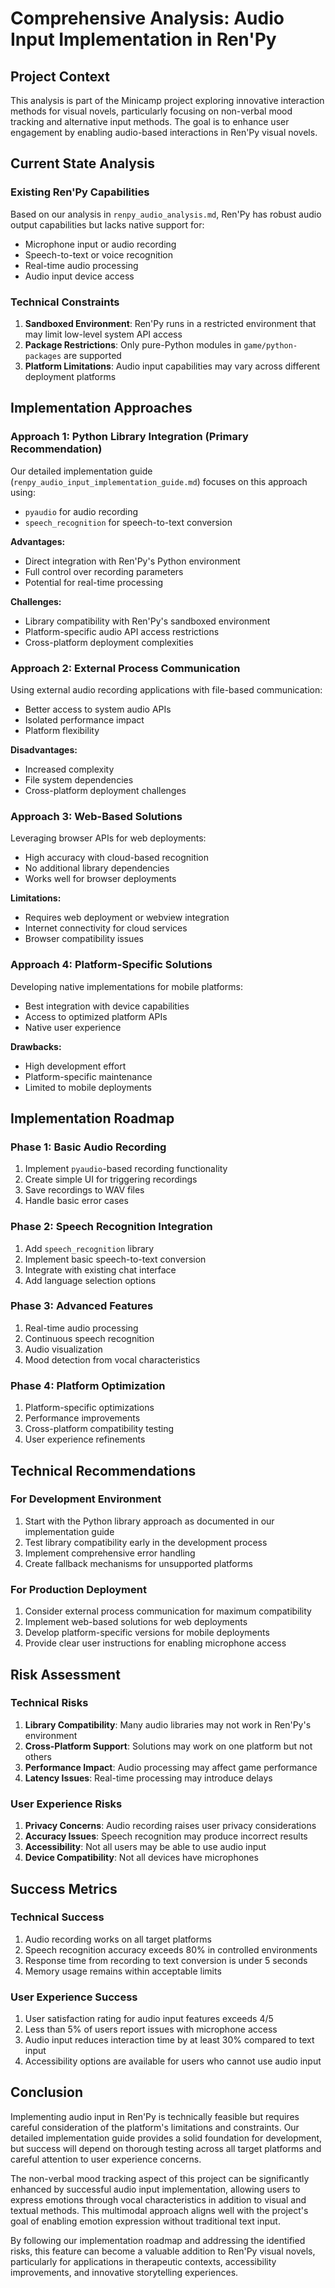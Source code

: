 # Comprehensive Analysis: Audio Input Implementation in Ren'Py

## Project Context

This analysis is part of the Minicamp project exploring innovative interaction methods for visual novels, particularly focusing on non-verbal mood tracking and alternative input methods. The goal is to enhance user engagement by enabling audio-based interactions in Ren'Py visual novels.

## Current State Analysis

### Existing Ren'Py Capabilities

Based on our analysis in `renpy_audio_analysis.md`, Ren'Py has robust audio output capabilities but lacks native support for:
- Microphone input or audio recording
- Speech-to-text or voice recognition
- Real-time audio processing
- Audio input device access

### Technical Constraints

1. **Sandboxed Environment**: Ren'Py runs in a restricted environment that may limit low-level system API access
2. **Package Restrictions**: Only pure-Python modules in `game/python-packages` are supported
3. **Platform Limitations**: Audio input capabilities may vary across different deployment platforms

## Implementation Approaches

### Approach 1: Python Library Integration (Primary Recommendation)

Our detailed implementation guide (`renpy_audio_input_implementation_guide.md`) focuses on this approach using:
- `pyaudio` for audio recording
- `speech_recognition` for speech-to-text conversion

**Advantages:**
- Direct integration with Ren'Py's Python environment
- Full control over recording parameters
- Potential for real-time processing

**Challenges:**
- Library compatibility with Ren'Py's sandboxed environment
- Platform-specific audio API access restrictions
- Cross-platform deployment complexities

### Approach 2: External Process Communication

Using external audio recording applications with file-based communication:
- Better access to system audio APIs
- Isolated performance impact
- Platform flexibility

**Disadvantages:**
- Increased complexity
- File system dependencies
- Cross-platform deployment challenges

### Approach 3: Web-Based Solutions

Leveraging browser APIs for web deployments:
- High accuracy with cloud-based recognition
- No additional library dependencies
- Works well for browser deployments

**Limitations:**
- Requires web deployment or webview integration
- Internet connectivity for cloud services
- Browser compatibility issues

### Approach 4: Platform-Specific Solutions

Developing native implementations for mobile platforms:
- Best integration with device capabilities
- Access to optimized platform APIs
- Native user experience

**Drawbacks:**
- High development effort
- Platform-specific maintenance
- Limited to mobile deployments

## Implementation Roadmap

### Phase 1: Basic Audio Recording
1. Implement `pyaudio`-based recording functionality
2. Create simple UI for triggering recordings
3. Save recordings to WAV files
4. Handle basic error cases

### Phase 2: Speech Recognition Integration
1. Add `speech_recognition` library
2. Implement basic speech-to-text conversion
3. Integrate with existing chat interface
4. Add language selection options

### Phase 3: Advanced Features
1. Real-time audio processing
2. Continuous speech recognition
3. Audio visualization
4. Mood detection from vocal characteristics

### Phase 4: Platform Optimization
1. Platform-specific optimizations
2. Performance improvements
3. Cross-platform compatibility testing
4. User experience refinements

## Technical Recommendations

### For Development Environment
1. Start with the Python library approach as documented in our implementation guide
2. Test library compatibility early in the development process
3. Implement comprehensive error handling
4. Create fallback mechanisms for unsupported platforms

### For Production Deployment
1. Consider external process communication for maximum compatibility
2. Implement web-based solutions for web deployments
3. Develop platform-specific versions for mobile deployments
4. Provide clear user instructions for enabling microphone access

## Risk Assessment

### Technical Risks
1. **Library Compatibility**: Many audio libraries may not work in Ren'Py's environment
2. **Cross-Platform Support**: Solutions may work on one platform but not others
3. **Performance Impact**: Audio processing may affect game performance
4. **Latency Issues**: Real-time processing may introduce delays

### User Experience Risks
1. **Privacy Concerns**: Audio recording raises user privacy considerations
2. **Accuracy Issues**: Speech recognition may produce incorrect results
3. **Accessibility**: Not all users may be able to use audio input
4. **Device Compatibility**: Not all devices have microphones

## Success Metrics

### Technical Success
1. Audio recording works on all target platforms
2. Speech recognition accuracy exceeds 80% in controlled environments
3. Response time from recording to text conversion is under 5 seconds
4. Memory usage remains within acceptable limits

### User Experience Success
1. User satisfaction rating for audio input features exceeds 4/5
2. Less than 5% of users report issues with microphone access
3. Audio input reduces interaction time by at least 30% compared to text input
4. Accessibility options are available for users who cannot use audio input

## Conclusion

Implementing audio input in Ren'Py is technically feasible but requires careful consideration of the platform's limitations and constraints. Our detailed implementation guide provides a solid foundation for development, but success will depend on thorough testing across all target platforms and careful attention to user experience concerns.

The non-verbal mood tracking aspect of this project can be significantly enhanced by successful audio input implementation, allowing users to express emotions through vocal characteristics in addition to visual and textual methods. This multimodal approach aligns well with the project's goal of enabling emotion expression without traditional text input.

By following our implementation roadmap and addressing the identified risks, this feature can become a valuable addition to Ren'Py visual novels, particularly for applications in therapeutic contexts, accessibility improvements, and innovative storytelling experiences.
